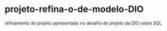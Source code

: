 # projeto-refina-o-de-modelo-DIO
refinamento do projeto apresentado no desafio de projeto da DIO sobre SQL
